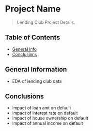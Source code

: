 # Project Name
> Lending Club Project Details.


## Table of Contents
* [General Info](#general-information)
* [Conclusions](#conclusions)

<!-- You can include any other section that is pertinent to your problem -->

## General Information
- EDA of lending club data

<!-- You don't have to answer all the questions - just the ones relevant to your project. -->

## Conclusions
- Impact of loan amt on default
- Impact of interest rate on default
- Impact of house ownership on default
- Impact of annual income on default
